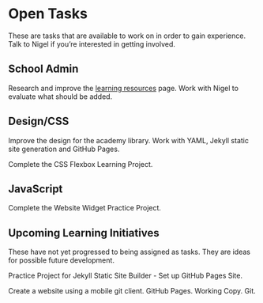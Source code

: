
# Open Tasks

These are tasks that are available to work on in order to gain experience. Talk to Nigel if you’re interested in getting involved.

## School Admin

Research and improve the [learning resources](resources) page. Work with Nigel to evaluate what should be added.

## Design/CSS

Improve the design for the academy library. Work with YAML, Jekyll static site generation and GitHub Pages.

Complete the CSS Flexbox Learning Project.

## JavaScript

Complete the Website Widget Practice Project.

## Upcoming Learning Initiatives

These have not yet progressed to being assigned as tasks. They are ideas for possible future development.

Practice Project for Jekyll Static Site Builder - Set up GitHub Pages Site.

Create a website using a mobile git client. GitHub Pages. Working Copy. Git.
